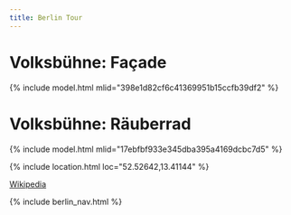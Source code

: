 ```yaml
---
title: Berlin Tour
---
```


# Volksbühne: Façade

{% include model.html mlid="398e1d82cf6c41369951b15ccfb39df2" %}

# Volksbühne: Räuberrad

{% include model.html mlid="17ebfbf933e345dba395a4169dcbc7d5" %}

{% include location.html loc="52.52642,13.41144" %}

[Wikipedia](https://en.wikipedia.org/wiki/Volksb%C3%BChne)

{% include berlin_nav.html %}
